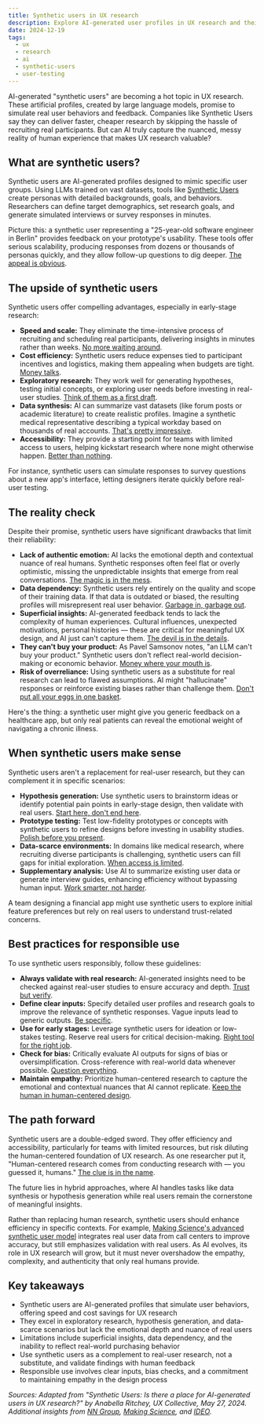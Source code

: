 ```yaml
---
title: Synthetic users in UX research
description: Explore AI-generated user profiles in UX research and their potential benefits and limitations. Learn when synthetic users can complement real user research and best practices for responsible use.
date: 2024-12-19
tags:
  - ux
  - research
  - ai
  - synthetic-users
  - user-testing
---
```


AI-generated "synthetic users" are becoming a hot topic in UX research. These artificial profiles, created by large language models, promise to simulate real user behaviors and feedback. Companies like Synthetic Users say they can deliver faster, cheaper research by skipping the hassle of recruiting real participants. But can AI truly capture the nuanced, messy reality of human experience that makes UX research valuable?

## What are synthetic users?

Synthetic users are AI-generated profiles designed to mimic specific user groups. Using LLMs trained on vast datasets, tools like [Synthetic Users](https://www.syntheticusers.com/) create personas with detailed backgrounds, goals, and behaviors. Researchers can define target demographics, set research goals, and generate simulated interviews or survey responses in minutes.

Picture this: a synthetic user representing a "25-year-old software engineer in Berlin" provides feedback on your prototype's usability. These tools offer serious scalability, producing responses from dozens or thousands of personas quickly, and they allow follow-up questions to dig deeper. [The appeal is obvious](https://www.weareconflux.com/en/blog/synthetic-users-ux-research-future/).

## The upside of synthetic users

Synthetic users offer compelling advantages, especially in early-stage research:

- **Speed and scale:** They eliminate the time-intensive process of recruiting and scheduling real participants, delivering insights in minutes rather than weeks. [No more waiting around](https://www.makingscience.co.uk/blog/synthetic-users/).
- **Cost efficiency:** Synthetic users reduce expenses tied to participant incentives and logistics, making them appealing when budgets are tight. [Money talks](https://dovetail.com/outlier/humans-user-research/).
- **Exploratory research:** They work well for generating hypotheses, testing initial concepts, or exploring user needs before investing in real-user studies. [Think of them as a first draft](https://www.makingscience.com/blog/enhancing-ux-ui-research-with-synthetic-users-the-future-of-design-testing/).
- **Data synthesis:** AI can summarize vast datasets (like forum posts or academic literature) to create realistic profiles. Imagine a synthetic medical representative describing a typical workday based on thousands of real accounts. [That's pretty impressive](https://www.nngroup.com/articles/synthetic-users/).
- **Accessibility:** They provide a starting point for teams with limited access to users, helping kickstart research where none might otherwise happen. [Better than nothing](https://uxdesign.cc/how-to-do-user-research-without-access-to-users-or-how-to-develop-our-empathy-f75714c77724?gi=fcec0a595871).

For instance, synthetic users can simulate responses to survey questions about a new app's interface, letting designers iterate quickly before real-user testing.

## The reality check

Despite their promise, synthetic users have significant drawbacks that limit their reliability:

- **Lack of authentic emotion:** AI lacks the emotional depth and contextual nuance of real humans. Synthetic responses often feel flat or overly optimistic, missing the unpredictable insights that emerge from real conversations. [The magic is in the mess](https://www.ideo.com/journal/the-case-against-ai-generated-users).
- **Data dependency:** Synthetic users rely entirely on the quality and scope of their training data. If that data is outdated or biased, the resulting profiles will misrepresent real user behavior. [Garbage in, garbage out](https://www.makingscience.com/blog/enhancing-ux-ui-research-with-synthetic-users-the-future-of-design-testing/).
- **Superficial insights:** AI-generated feedback tends to lack the complexity of human experiences. Cultural influences, unexpected motivations, personal histories — these are critical for meaningful UX design, and AI just can't capture them. [The devil is in the details](https://www.nngroup.com/articles/synthetic-users/).
- **They can't buy your product:** As Pavel Samsonov notes, "an LLM can't buy your product." Synthetic users don't reflect real-world decision-making or economic behavior. [Money where your mouth is](https://www.uxforai.com/p/navigating-the-abyss-the-dark-side-of-synthetic-ai-user-research-tools).
- **Risk of overreliance:** Using synthetic users as a substitute for real research can lead to flawed assumptions. AI might "hallucinate" responses or reinforce existing biases rather than challenge them. [Don't put all your eggs in one basket](https://www.epam.com/insights/blogs/ai-in-user-experience-research-whats-the-role-of-synthetic-data).

Here's the thing: a synthetic user might give you generic feedback on a healthcare app, but only real patients can reveal the emotional weight of navigating a chronic illness.

## When synthetic users make sense

Synthetic users aren't a replacement for real-user research, but they can complement it in specific scenarios:

- **Hypothesis generation:** Use synthetic users to brainstorm ideas or identify potential pain points in early-stage design, then validate with real users. [Start here, don't end here](https://interactions.acm.org/archive/view/may-june-2024/how-far-can-we-go-with-synthetic-user-experience-research).
- **Prototype testing:** Test low-fidelity prototypes or concepts with synthetic users to refine designs before investing in usability studies. [Polish before you present](https://www.makingscience.co.uk/blog/synthetic-users/).
- **Data-scarce environments:** In domains like medical research, where recruiting diverse participants is challenging, synthetic users can fill gaps for initial exploration. [When access is limited](https://www.epam.com/insights/blogs/ai-in-user-experience-research-whats-the-role-of-synthetic-data).
- **Supplementary analysis:** Use AI to summarize existing user data or generate interview guides, enhancing efficiency without bypassing human input. [Work smarter, not harder](https://medium.com/design-bootcamp/5-ai-tools-for-user-research-3365891a78c3).

A team designing a financial app might use synthetic users to explore initial feature preferences but rely on real users to understand trust-related concerns.

## Best practices for responsible use

To use synthetic users responsibly, follow these guidelines:

- **Always validate with real research:** AI-generated insights need to be checked against real-user studies to ensure accuracy and depth. [Trust but verify](https://uxdaystokyo.com/articles/synthetic-users-if-when-and-how-to-use-ai-generated-research-summary/).
- **Define clear inputs:** Specify detailed user profiles and research goals to improve the relevance of synthetic responses. Vague inputs lead to generic outputs. [Be specific](https://www.syntheticusers.com/).
- **Use for early stages:** Leverage synthetic users for ideation or low-stakes testing. Reserve real users for critical decision-making. [Right tool for the right job](https://www.uxlift.org/articles/synthetic-users-if-when-and-how-to-use-ai-generated-research/).
- **Check for bias:** Critically evaluate AI outputs for signs of bias or oversimplification. Cross-reference with real-world data whenever possible. [Question everything](https://www.epam.com/insights/blogs/ai-in-user-experience-research-whats-the-role-of-synthetic-data).
- **Maintain empathy:** Prioritize human-centered research to capture the emotional and contextual nuances that AI cannot replicate. [Keep the human in human-centered design](https://dovetail.com/outlier/humans-user-research/).

## The path forward

Synthetic users are a double-edged sword. They offer efficiency and accessibility, particularly for teams with limited resources, but risk diluting the human-centered foundation of UX research. As one researcher put it, "Human-centered research comes from conducting research with — you guessed it, humans." [The clue is in the name](https://dovetail.com/outlier/humans-user-research/).

The future lies in hybrid approaches, where AI handles tasks like data synthesis or hypothesis generation while real users remain the cornerstone of meaningful insights.

Rather than replacing human research, synthetic users should enhance efficiency in specific contexts. For example, [Making Science's advanced synthetic user model](https://www.makingscience.com/blog/enhancing-ux-ui-research-with-synthetic-users-the-future-of-design-testing/) integrates real user data from call centers to improve accuracy, but still emphasizes validation with real users. As AI evolves, its role in UX research will grow, but it must never overshadow the empathy, complexity, and authenticity that only real humans provide.

## Key takeaways

- Synthetic users are AI-generated profiles that simulate user behaviors, offering speed and cost savings for UX research
- They excel in exploratory research, hypothesis generation, and data-scarce scenarios but lack the emotional depth and nuance of real users
- Limitations include superficial insights, data dependency, and the inability to reflect real-world purchasing behavior
- Use synthetic users as a complement to real-user research, not a substitute, and validate findings with human feedback
- Responsible use involves clear inputs, bias checks, and a commitment to maintaining empathy in the design process

*Sources: Adapted from "Synthetic Users: Is there a place for AI-generated users in UX research?" by Anabella Ritchey, UX Collective, May 27, 2024. Additional insights from [NN Group](https://www.nngroup.com/articles/synthetic-users/), [Making Science](https://www.makingscience.com/blog/enhancing-ux-ui-research-with-synthetic-users-the-future-of-design-testing/), and [IDEO](https://www.ideo.com/journal/the-case-against-ai-generated-users).*

